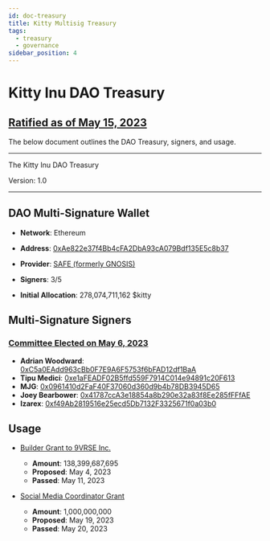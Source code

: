 ```yaml
---
id: doc-treasury
title: Kitty Multisig Treasury
tags:
  - treasury
  - governance
sidebar_position: 4
---
```


# Kitty Inu DAO Treasury 
## [Ratified as of May 15, 2023](https://snapshot.org/#/kittyinudao.eth/proposal/0xaff45d749cc41bcbf7b77a76b2767ddeea54dcb41b75d5663cc7bf33ee7f885e)

The below document outlines the DAO Treasury, signers, and usage. 

----------------------------------------------------------------------------

The Kitty Inu DAO Treasury

Version: 1.0

----------------------------------------------------------------------------

## DAO Multi-Signature Wallet 

- **Network**: Ethereum

- **Address**: [0xAe822e37f4Bb4cFA2DbA93cA079Bdf135E5c8b37](https://etherscan.io/address/0xae822e37f4bb4cfa2dba93ca079bdf135e5c8b37)

- **Provider**: [SAFE (formerly GNOSIS)](https://safe.global)

- **Signers**: 3/5

- **Initial Allocation**: 278,074,711,162 $kitty

## Multi-Signature Signers

### [Committee Elected on May 6, 2023](https://snapshot.org/#/kittyinudao.eth/proposal/0x1664e4688ab7a06993bd32e8263d8263ae239ac55a922ea6fa3291b7b583223d)
 
- **Adrian Woodward**: [0xC5a0EAdd963cBb0F7E9A6F5753f6bFAD12df1BaA](https://etherscan.io/address/0xC5a0EAdd963cBb0F7E9A6F5753f6bFAD12df1BaA)
- **Tipu Medici**: [0xe1aFEADF02B5ffd559F7914C014e94891c20F613](https://etherscan.io/address/0xe1aFEADF02B5ffd559F7914C014e94891c20F613)
- **MJG**: [0x0961410d2FaF40F37060d360d9b4b78DB3945D65](https://etherscan.io/address/0x0961410d2FaF40F37060d360d9b4b78DB3945D65)
- **Joey Bearbower**: [0x41787ccA3e18854a8b290e32a83f8Ee285fFFfAE](https://etherscan.io/address/0x41787ccA3e18854a8b290e32a83f8Ee285fFFfAE)
- **Izarex**: [0xf49Ab2819516e25ecd5Db7132F3325671f0a03b0](https://etherscan.io/address/0xf49Ab2819516e25ecd5Db7132F3325671f0a03b0)

## Usage 

- [Builder Grant to 9VRSE Inc.](https://snapshot.org/#/kittyinudao.eth/proposal/0xb80a26aa4606396c2b2a0ac72c97d79be896230e7c7e3865084459bfae5d7c0d)

    - **Amount**: 138,399,687,695
    - **Proposed**: May 4, 2023
    - **Passed**: May 11, 2023

- [Social Media Coordinator Grant](https://snapshot.org/#/kittyinudao.eth/proposal/0x1ad1a07c7239a5404b571c8f803e54b90d57efb2d1d3cc7fd74068cb00f6e8a7)

    - **Amount**: 1,000,000,000
    - **Proposed**: May 19, 2023
    - **Passed**: May 20, 2023

